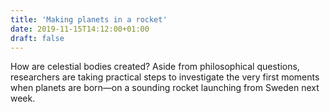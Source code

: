 ```yaml
---
title: 'Making planets in a rocket'
date: 2019-11-15T14:12:00+01:00
draft: false
---
```


How are celestial bodies created? Aside from philosophical questions, researchers are taking practical steps to investigate the very first moments when planets are born—on a sounding rocket launching from Sweden next week.